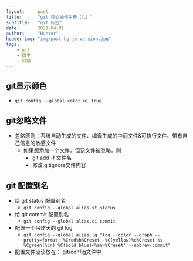 ```yaml
---
layout:     post
title:      "git 核心操作手册（六）"
subtitle:   "git 标签"
date:       2021-04-01
author:     "Hunter"
header-img: "img/post-bg-js-version.jpg"
tags:
    - git
    - 技术
    - 后端
---
```



## git显示颜色
- `git config --global color.ui true`

## git忽略文件

 - 忽略原则：系统自动生成的文件、编译生成的中间文件&可执行文件、带有自己信息的敏感文件 
   - 如果想添加一个文件，但该文件被忽略，则
      - git add -f 文件名
      - 修改.gitignore文件内容

## git 配置别名
- 	给 git status 配置别名
	- `git config --global alias.st status`
-  给 git commit 配置别名
	- `git config --global alias.ci commit`
- 配置一个吊炸天的 git log
	- `git config --global alias.lg "log --color --graph --pretty=format:'%Cred%h%Creset -%C(yellow)%d%Creset %s %Cgreen(%cr) %C(bold blue)<%an>%Creset' --abbrev-commit"`
- 配置文件应该放在：.git/config文件中